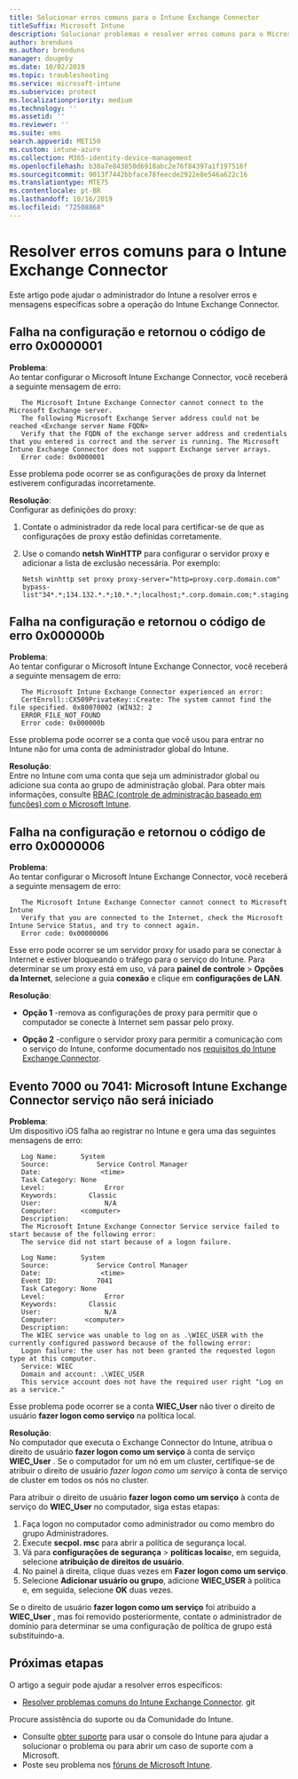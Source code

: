 ```yaml
---
title: Solucionar erros comuns para o Intune Exchange Connector
titleSuffix: Microsoft Intune
description: Solucionar problemas e resolver erros comuns para o Microsoft Intune Exchange Connector local
author: brenduns
ms.author: brenduns
manager: dougeby
ms.date: 10/02/2019
ms.topic: troubleshooting
ms.service: microsoft-intune
ms.subservice: protect
ms.localizationpriority: medium
ms.technology: ''
ms.assetid: ''
ms.reviewer: ''
ms.suite: ems
search.appverid: MET150
ms.custom: intune-azure
ms.collection: M365-identity-device-management
ms.openlocfilehash: b30a7e843850d6918abc2e76f84397a1f197516f
ms.sourcegitcommit: 9013f7442bbface78feecde2922e8e546a622c16
ms.translationtype: MTE75
ms.contentlocale: pt-BR
ms.lasthandoff: 10/16/2019
ms.locfileid: "72508868"
---
```

# <a name="resolve-common-errors-for-the-intune-exchange-connector"></a>Resolver erros comuns para o Intune Exchange Connector

Este artigo pode ajudar o administrador do Intune a resolver erros e mensagens específicas sobre a operação do Intune Exchange Connector.  

## <a name="configuration-failed-and-returned-error-code-0x0000001"></a>Falha na configuração e retornou o código de erro 0x0000001

**Problema**:  
Ao tentar configurar o Microsoft Intune Exchange Connector, você receberá a seguinte mensagem de erro:

```
   The Microsoft Intune Exchange Connector cannot connect to the Microsoft Exchange server.  
   The following Microsoft Exchange Server address could not be reached <Exchange server Name FQDN>  
   Verify that the FQDN of the exchange server address and credentials that you entered is correct and the server is running. The Microsoft Intune Exchange Connector does not support Exchange server arrays.  
   Error code: 0x0000001  
```

Esse problema pode ocorrer se as configurações de proxy da Internet estiverem configuradas incorretamente.

**Resolução**:  
Configurar as definições do proxy:
1. Contate o administrador da rede local para certificar-se de que as configurações de proxy estão definidas corretamente. 
2. Use o comando **netsh WinHTTP** para configurar o servidor proxy e adicionar a lista de exclusão necessária. Por exemplo:  

   ```
   Netsh winhttp set proxy proxy-server="http=proxy.corp.domain.com" bypass-list"34*.*;134.132.*.*;10.*.*;localhost;*.corp.domain.com;*.staging.domain.com"
   ```

## <a name="configuration-failed-and-returned-error-code-0x000000b"></a>Falha na configuração e retornou o código de erro 0x000000b   

**Problema**:  
Ao tentar configurar o Microsoft Intune Exchange Connector, você receberá a seguinte mensagem de erro:  

```
   The Microsoft Intune Exchange Connector experienced an error:  
   CertEnroll::CX509PrivateKey::Create: The system cannot find the file specified. 0x80070002 (WIN32: 2  
   ERROR_FILE_NOT_FOUND  
   Error code: 0x000000b  
```
Esse problema pode ocorrer se a conta que você usou para entrar no Intune não for uma conta de administrador global do Intune.

**Resolução**:  
Entre no Intune com uma conta que seja um administrador global ou adicione sua conta ao grupo de administração global. Para obter mais informações, consulte [RBAC (controle de administração baseado em funções) com o Microsoft Intune](../fundamentals/role-based-access-control.md).

## <a name="configuration-failed-and-returned-error-code-0x0000006"></a>Falha na configuração e retornou o código de erro 0x0000006

**Problema**:  
Ao tentar configurar o Microsoft Intune Exchange Connector, você receberá a seguinte mensagem de erro:  

```  
   The Microsoft Intune Exchange Connector cannot connect to Microsoft Intune  
   Verify that you are connected to the Internet, check the Microsoft Intune Service Status, and try to connect again.  
   Error code: 0x00000006  
```  
Esse erro pode ocorrer se um servidor proxy for usado para se conectar à Internet e estiver bloqueando o tráfego para o serviço do Intune. Para determinar se um proxy está em uso, vá para **painel de controle**  > **Opções da Internet**, selecione a guia **conexão** e clique em **configurações de LAN**.

**Resolução**:  

- **Opção 1** -remova as configurações de proxy para permitir que o computador se conecte à Internet sem passar pelo proxy.  

- **Opção 2** -configure o servidor proxy para permitir a comunicação com o serviço do Intune, conforme documentado nos [requisitos do Intune Exchange Connector](exchange-connector-install.md#intune-exchange-connector-requirements).



## <a name="event-7000-or-7041-microsoft-intune-exchange-connector-service-wont-start"></a>Evento 7000 ou 7041: Microsoft Intune Exchange Connector serviço não será iniciado

**Problema**:  
Um dispositivo iOS falha ao registrar no Intune e gera uma das seguintes mensagens de erro:  

```  
   Log Name:      System
   Source:            Service Control Manager
   Date:               <time>
   Task Category: None
   Level:               Error
   Keywords:        Classic
   User:                N/A
   Computer:      <computer>
   Description:
   The Microsoft Intune Exchange Connector Service service failed to start because of the following error:  
   The service did not start because of a logon failure.
```  

```  
   Log Name:      System
   Source:            Service Control Manager
   Date:               <time>
   Event ID:          7041
   Task Category: None
   Level:               Error   
   Keywords:        Classic
   User:                N/A
   Computer:       <computer>
   Description:
   The WIEC service was unable to log on as .\WIEC_USER with the currently configured password because of the following error:
   Logon failure: the user has not been granted the requested logon type at this computer.
   Service: WIEC
   Domain and account: .\WIEC_USER
   This service account does not have the required user right "Log on as a service."  
```
Esse problema pode ocorrer se a conta **WIEC_User** não tiver o direito de usuário **fazer logon como serviço** na política local.

**Resolução**:  
No computador que executa o Exchange Connector do Intune, atribua o direito de usuário **fazer logon como um serviço** à conta de serviço **WIEC_User** . Se o computador for um nó em um cluster, certifique-se de atribuir o direito de usuário *fazer logon como um serviço* à conta de serviço de cluster em todos os nós no cluster.  

Para atribuir o direito de usuário **fazer logon como um serviço** à conta de serviço do **WIEC_User** no computador, siga estas etapas:

1. Faça logon no computador como administrador ou como membro do grupo Administradores.
2. Execute **secpol. msc** para abrir a política de segurança local.
3. Vá para **configurações de segurança**  > **políticas locais**e, em seguida, selecione **atribuição de direitos de usuário**.
4. No painel à direita, clique duas vezes em **Fazer logon como um serviço**.
5. Selecione **Adicionar usuário ou grupo**, adicione **WIEC_USER** à política e, em seguida, selecione **OK** duas vezes.

Se o direito de usuário **fazer logon como um serviço** foi atribuído a **WIEC_User** , mas foi removido posteriormente, contate o administrador de domínio para determinar se uma configuração de política de grupo está substituindo-a.  

## <a name="next-steps"></a>Próximas etapas  

O artigo a seguir pode ajudar a resolver erros específicos:
- [Resolver problemas comuns do Intune Exchange Connector](troubleshoot-exchange-connector-common-problems.md). git 

Procure assistência do suporte ou da Comunidade do Intune.
- Consulte [obter suporte](../fundamentals/get-support.md) para usar o console do Intune para ajudar a solucionar o problema ou para abrir um caso de suporte com a Microsoft. 
- Poste seu problema nos [fóruns de Microsoft Intune](https://social.technet.microsoft.com/Forums/en-US/home?forum=microsoftintuneprod).  

